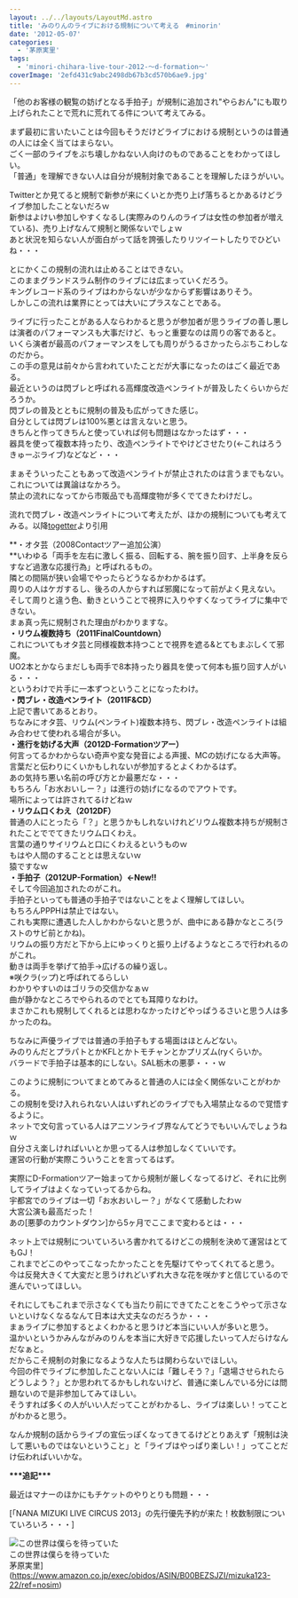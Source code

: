 ```yaml
---
layout: ../../layouts/LayoutMd.astro
title: 'みのりんのライブにおける規制について考える　#minorin'
date: '2012-05-07'
categories:
  - '茅原実里'
tags:
  - 'minori-chihara-live-tour-2012-～d-formation～'
coverImage: '2efd431c9abc2498db67b3cd570b6ae9.jpg'
---
```


「他のお客様の観覧の妨げとなる手拍子」が規制に追加され"やらおん"にも取り上げられたことで荒れに荒れてる件について考えてみる。

まず最初に言いたいことは今回もそうだけどライブにおける規制というのは普通の人には全く当てはまらない。  
ごく一部のライブをぶち壊しかねない人向けのものであることをわかってほしい。  
「普通」を理解できない人は自分が規制対象であることを理解したほうがいい。

Twitterとか見てると規制で新参が来にくいとか売り上げ落ちるとかあるけどライブ参加したことないだろｗ   
新参はよけい参加しやすくなるし(実際みのりんのライブは女性の参加者が増えている)、売り上げなんて規制と関係ないでしょｗ  
あと状況を知らない人が面白がって話を誇張したりリツイートしたりでひどいね・・・

とにかくこの規制の流れは止めることはできない。  
このままグランドスラム制作のライブには広まっていくだろう。  
キングレコード系のライブはわからないが少なからず影響はありそう。  
しかしこの流れは業界にとっては大いにプラスなことである。

ライブに行ったことがある人ならわかると思うが参加者が思うライブの善し悪しは演者のパフォーマンスも大事だけど、もっと重要なのは周りの客であると。  
いくら演者が最高のパフォーマンスをしても周りがうるさかったらぶちこわしなのだから。  
この手の意見は前々から言われていたことだが大事になったのはごく最近である。  
最近というのは閃ブレと呼ばれる高輝度改造ペンライトが普及したくらいからだろうか。  
閃ブレの普及とともに規制の普及も広がってきた感じ。  
自分としては閃ブレは100%悪とは言えないと思う。  
きちんと作ってきちんと使っていれば何も問題はなかったはず・・・  
器具を使って複数本持ったり、改造ペンライトでやけどさせたり(←これはろうきゅーぶライブ)などなど・・・

まぁそういったこともあって改造ペンライトが禁止されたのは言うまでもない。  
これについては異論はなかろう。  
禁止の流れになってから市販品でも高輝度物が多くでてきたわけだし。

流れで閃ブレ・改造ペンライトについて考えたが、ほかの規制についても考えてみる。以降[togetter](http://togetter.com/li/299674)より引用

**・オタ芸（2008Contactツアー追加公演）  
**いわゆる「両手を左右に激しく振る、回転する、腕を振り回す、上半身を反らすなど過激な応援行為」と呼ばれるもの。  
隣との間隔が狭い会場でやったらどうなるかわかるはず。  
周りの人はケガするし、後ろの人からすれば邪魔になって前がよく見えない。  
そして周りと違う色、動きということで視界に入りやすくなってライブに集中できない。  
まぁ真っ先に規制された理由がわかりますな。  
**・リウム複数持ち（2011FinalCountdown）**  
これについてもオタ芸と同様複数本持つことで視界を遮る&とてもまぶしくて邪魔。  
UO2本とかならまだしも両手で8本持ったり器具を使って何本も振り回す人がいる・・・  
というわけで片手に一本ずつということになったわけ。  
**・閃ブレ・改造ペンライト（2011F&CD）**  
上記で書いてあるとおり。  
ちなみにオタ芸、リウム(ペンライト)複数本持ち、閃ブレ・改造ペンライトは組み合わせて使われる場合が多い。  
**・進行を妨げる大声（2012D-Formationツアー）**  
何言ってるかわからない奇声や変な発音による声援、MCの妨げになる大声等。  
言葉だと伝わりにくいかもしれないが参加するとよくわかるはず。  
あの気持ち悪い名前の呼び方とか最悪だな・・・  
もちろん「お水おいしー？」は進行の妨げになるのでアウトです。  
場所によっては許されてるけどねｗ  
**・リウム口くわえ（2012DF）**  
普通の人にとったら「？」と思うかもしれないけれどリウム複数本持ちが規制されたことででてきたリウム口くわえ。  
言葉の通りサイリウムと口にくわえるというものｗ  
もはや人間のすることとは思えないｗ  
猿ですなｗ  
**・手拍子（2012UP-Formation）←New!!**  
そして今回追加されたのがこれ。  
手拍子といっても普通の手拍子ではないことをよく理解してほしい。  
もちろんPPPHは禁止ではない。  
これも実際に遭遇した人しかわからないと思うが、曲中にある静かなところ(ラストのサビ前とかね)。  
リウムの振り方だと下から上にゆっくりと振り上げるようなところで行われるのがこれ。  
動きは両手を挙げて拍手→広げるの繰り返し。  
※咲クラ(ップ)と呼ばれてるらしい  
わかりやすいのはゴリラの交信かなぁｗ  
曲が静かなところでやられるのでとても耳障りなわけ。  
まさかこれも規制してくれるとは思わなかったけどやっぱうるさいと思う人は多かったのね。

ちなみに声優ライブでは普通の手拍子もする場面はほとんどない。  
みのりんだとプラパトとかKFLとかトモチャンとかプリズム(ryくらいか。  
バラードで手拍子は基本的にしない。SAL栃木の悪夢・・・ｗ

このように規制についてまとめてみると普通の人には全く関係ないことがわかる。  
この規制を受け入れられない人はいずれどのライブでも入場禁止なるので覚悟するように。  
ネットで文句言っている人はアニソンライブ界なんてどうでもいいんでしょうねｗ  
自分さえ楽しければいいとか思ってる人は参加しなくていいです。  
運営の行動が実際こういうことを言ってるはず。

実際にD-Formationツアー始まってから規制が厳しくなってるけど、それに比例してライブはよくなっていってるからね。  
宇都宮でのライブは一切「お水おいしー？」がなくて感動したわｗ  
大宮公演も最高だった！  
あの[悪夢のカウントダウン]から5ヶ月でここまで変わるとは・・・

ネット上では規制についていろいろ書かれてるけどこの規制を決めて運営はとてもGJ！  
これまでどこのやってこなったかったことを先駆けてやってくれてると思う。  
今は反発大きくて大変だと思うけれどいずれ大きな花を咲かすと信じているので進んでいってほしい。

それにしてもこれまで示さなくても当たり前にできてたことをこうやって示さないといけなくなるなんて日本は大丈夫なのだろうか・・・  
まぁライブに参加するとよくわかると思うけど本当にいい人が多いと思う。  
温かいというかみんながみのりんを本当に大好きで応援したいって人だらけなんだなぁと。  
だからこそ規制の対象になるような人たちは関わらないでほしい。  
今回の件でライブに参加したことない人には「難しそう？」「退場させられたらどうしよう？」とか思われてるかもしれないけど、普通に楽しんでいる分には問題ないので是非参加してみてほしい。  
そうすれば多くの人がいい人だってことがわかるし、ライブは楽しい！ってことがわかると思う。

なんか規制の話からライブの宣伝っぽくなってきてるけどとりあえず「規制は決して悪いものではないということ」と「ライブはやっぱり楽しい！」ってことだけ伝わればいいかな。

**\*\*\*追記\*\*\***

最近はマナーのほかにもチケットのやりとりも問題・・・

[「NANA MIZUKI LIVE CIRCUS 2013」の先行優先予約が来た！枚数制限についていろいろ・・・]

![この世界は僕らを待っていた](/archive/images/41Wnkc%2BfBiL._SL160_.jpg)  
この世界は僕らを待っていた  
茅原実里](https://www.amazon.co.jp/exec/obidos/ASIN/B00BEZSJZI/mizuka123-22/ref=nosim)
